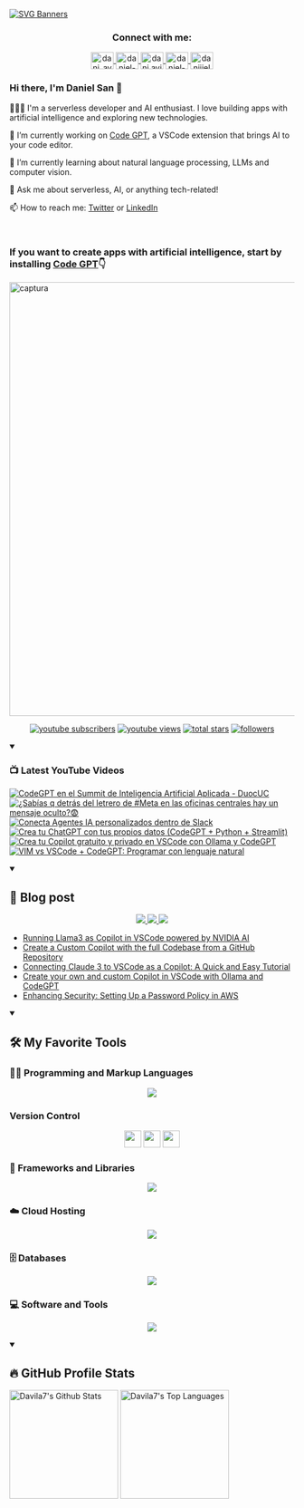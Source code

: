 [![SVG Banners](https://svg-banners.vercel.app/api?type=typeWriter&text1=Daniel%20San%20👨🏽‍💻%20|%20Serverless%20|%20Code%20GPT%20❤️&width=800&height=110)](https://github.com/Akshay090/svg-banners)

<h3 align="center">Connect with me:</h3>
<p align="center">
<a href="https://twitter.com/dani_avila7" target="_blank">
    <img align="center" alt="dani_avila7" height="30" width="40" src="https://skillicons.dev/icons?i=twitter" />
</a>
<a href="https://linkedin.com/in/daniel-avila-arias" target="_blank">
    <img align="center" alt="daniel-avila-arias" height="30"  width="40" src="https://skillicons.dev/icons?i=linkedin" />
</a>
<a href="https://fb.com/dani.avila.arias" target="blank">
    <img align="center" src="https://raw.githubusercontent.com/rahuldkjain/github-profile-readme-generator/master/src/images/icons/Social/facebook.svg" alt="dani.avila.arias" height="30" width="40" />
</a>
<a href="https://instagram.com/daniavila_26" target="_blank">
    <img align="center" alt="daniel-avila-arias" height="30" width="40" src="https://skillicons.dev/icons?i=instagram" />
</a>
<a href="https://www.youtube.com/@daniiielsan?sub_confirmation=1" target="blank">
    <img align="center" src="https://raw.githubusercontent.com/rahuldkjain/github-profile-readme-generator/master/src/images/icons/Social/youtube.svg" alt="daniiielsan" height="30" width="40" />
  </a>
</p>

### Hi there, I'm Daniel San 👋

👨🏽‍💻 I'm a serverless developer and AI enthusiast. I love building apps with artificial intelligence and exploring new technologies.

🔭 I’m currently working on [Code GPT](https://codegpt.co), a VSCode extension that brings AI to your code editor.

🌱 I’m currently learning about natural language processing, LLMs and computer vision.

💬 Ask me about serverless, AI, or anything tech-related!

📫 How to reach me: [Twitter](https://twitter.com/dani_avila7) or [LinkedIn](https://www.linkedin.com/in/daniel-avila-arias/)

<br>
<h3 aling="center">If you want to create apps with artificial intelligence, start by installing <a href="https://codegpt.co">Code GPT</a>👇</h3>
<a href="https://codegpt.co">
    <img width="766" alt="captura" src="https://github.com/davila7/davila7/assets/6216945/96db4868-8707-4f8d-89ec-a4f45bf7059f">
</a>
<br>
<!-- Social badges section -->
<!-- Badges with custom icons - https://github.com/DenverCoder1/custom-icon-badges -->
<!-- View counter - https://github.com/DenverCoder1/Simple-View-Counter -->
<p align="center">
  <a href="https://www.youtube.com/@daniiielsan?sub_confirmation=1">
    <img alt="youtube subscribers" title="Subscribe to my YouTube channel" src="https://custom-icon-badges.demolab.com/youtube/channel/subscribers/UCNabExUbWCar1WvCGWaPNdQ?color=%23E05D44&label=SUBSCRIBE&logo=video&logoColor=white&style=for-the-badge&labelColor=CE4630"/></a>
  <a href="https://www.youtube.com/@daniiielsan?sub_confirmation=1">
    <img alt="youtube views" title="YouTube views" src="https://custom-icon-badges.demolab.com/youtube/channel/views/UCNabExUbWCar1WvCGWaPNdQ?color=%23E1AD0E&logo=video&logoColor=white&style=for-the-badge&labelColor=C79600"/></a> 
  <a href="https://github.com/davila7?tab=repositories&sort=stargazers">
    <img alt="total stars" title="Total stars on GitHub" src="https://custom-icon-badges.demolab.com/github/stars/davila7?color=55960c&style=for-the-badge&labelColor=488207&logo=star"/></a>
  <a href="https://github.com/davila7?tab=followers">
    <img alt="followers" title="Follow me on Github" src="https://custom-icon-badges.demolab.com/github/followers/davila7?color=236ad3&labelColor=1155ba&style=for-the-badge&logo=person-add&label=Follow&logoColor=white"/></a>
</p>

<details open> 
    <summary><h3>📺 Latest YouTube Videos</h3></summary>

<!-- BEGIN YOUTUBE-CARDS -->
[![CodeGPT en el Summit de Inteligencia Artificial Aplicada - DuocUC](https://ytcards.demolab.com/?id=bCxZbcBTzrM&title=CodeGPT+en+el+Summit+de+Inteligencia+Artificial+Aplicada+-+DuocUC&lang=en&timestamp=1720026019&background_color=%230d1117&title_color=%23ffffff&stats_color=%23dedede&max_title_lines=1&width=250&border_radius=5 "CodeGPT en el Summit de Inteligencia Artificial Aplicada - DuocUC")](https://www.youtube.com/watch?v=bCxZbcBTzrM)
[![¿Sabías q detrás del letrero de #Meta en las oficinas centrales hay un mensaje oculto?😨](https://ytcards.demolab.com/?id=ynXvptSv_ik&title=%C2%BFSab%C3%ADas+q+detr%C3%A1s+del+letrero+de+%23Meta+en+las+oficinas+centrales+hay+un+mensaje+oculto%3F%F0%9F%98%A8&lang=en&timestamp=1714504486&background_color=%230d1117&title_color=%23ffffff&stats_color=%23dedede&max_title_lines=1&width=250&border_radius=5 "¿Sabías q detrás del letrero de #Meta en las oficinas centrales hay un mensaje oculto?😨")](https://www.youtube.com/watch?v=ynXvptSv_ik)
[![Conecta Agentes IA personalizados dentro de Slack](https://ytcards.demolab.com/?id=7BVkB_qMIxE&title=Conecta+Agentes+IA+personalizados+dentro+de+Slack&lang=en&timestamp=1712709692&background_color=%230d1117&title_color=%23ffffff&stats_color=%23dedede&max_title_lines=1&width=250&border_radius=5 "Conecta Agentes IA personalizados dentro de Slack")](https://www.youtube.com/watch?v=7BVkB_qMIxE)
[![Crea tu ChatGPT con tus propios datos (CodeGPT + Python + Streamlit)](https://ytcards.demolab.com/?id=MCiG9KlViyM&title=Crea+tu+ChatGPT+con+tus+propios+datos+%28CodeGPT+%2B+Python+%2B+Streamlit%29&lang=en&timestamp=1712105807&background_color=%230d1117&title_color=%23ffffff&stats_color=%23dedede&max_title_lines=1&width=250&border_radius=5 "Crea tu ChatGPT con tus propios datos (CodeGPT + Python + Streamlit)")](https://www.youtube.com/watch?v=MCiG9KlViyM)
[![Crea tu Copilot gratuito y privado en VSCode con Ollama y CodeGPT](https://ytcards.demolab.com/?id=M4cPMjtLFlQ&title=Crea+tu+Copilot+gratuito+y+privado+en+VSCode+con+Ollama+y+CodeGPT&lang=en&timestamp=1711242823&background_color=%230d1117&title_color=%23ffffff&stats_color=%23dedede&max_title_lines=1&width=250&border_radius=5 "Crea tu Copilot gratuito y privado en VSCode con Ollama y CodeGPT")](https://www.youtube.com/watch?v=M4cPMjtLFlQ)
[![VIM vs VSCode + CodeGPT: Programar con lenguaje natural](https://ytcards.demolab.com/?id=WK-HEjpbZ_Q&title=VIM+vs+VSCode+%2B+CodeGPT%3A+Programar+con+lenguaje+natural&lang=en&timestamp=1703955846&background_color=%230d1117&title_color=%23ffffff&stats_color=%23dedede&max_title_lines=1&width=250&border_radius=5 "VIM vs VSCode + CodeGPT: Programar con lenguaje natural")](https://www.youtube.com/watch?v=WK-HEjpbZ_Q)
<!-- END YOUTUBE-CARDS -->

</details>

<details open> 
    <summary><h2>📝 Blog post</h2></summary>
    <p align="center">
        <a href="https://medium.com/@dan.avila7">    
            <img src="https://img.shields.io/badge/Medium-12100E?style=for-the-badge&logo=medium&logoColor=white">
        </a>
        <a href="https://dev.to/dani_avila7">
            <img src="https://img.shields.io/badge/Hashnode-2962FF?style=for-the-badge&logo=hashnode&logoColor=white">
        </a>
        <a href="https://hashnode.com/@danielsan">
            <img src="https://img.shields.io/badge/dev.to-0A0A0A?style=for-the-badge&logo=devdotto&logoColor=white">
        </a>
    </p>

<!-- BLOG-POST-LIST:START -->
- [Running Llama3 as Copilot in VSCode powered by NVIDIA AI](https://blog.codegpt.co/running-llama3-as-copilot-in-vscode-powered-by-nvidia-ai-c77293599c4b?source=rss-3a9533f001c5------2)
- [Create a Custom Copilot with the full Codebase from a GitHub Repository](https://blog.codegpt.co/create-a-custom-copilot-with-the-full-codebase-from-a-github-repository-d145601245f4?source=rss-3a9533f001c5------2)
- [Connecting Claude 3 to VSCode as a Copilot: A Quick and Easy Tutorial](https://towardsaws.com/connecting-claude-3-to-vscode-as-a-copilot-a-quick-and-easy-tutorial-c011d33f500c?source=rss-3a9533f001c5------2)
- [Create your own and custom Copilot in VSCode with Ollama and CodeGPT](https://blog.codegpt.co/create-your-own-and-custom-copilot-in-vscode-with-ollama-and-codegpt-736277a60298?source=rss-3a9533f001c5------2)
- [Enhancing Security: Setting Up a Password Policy in AWS](https://medium.com/@dan.avila7/enhancing-security-setting-up-a-password-policy-in-aws-16e330349201?source=rss-3a9533f001c5------2)
<!-- BLOG-POST-LIST:END -->
</details>

<details open> 
  <summary><h2>🛠️ My Favorite Tools</h2></summary>
  <!-- Some badges are from https://github.com/Ileriayo/markdown-badges -->

  <h3>👨‍💻 Programming and Markup Languages</h3>

  <p align="center">
    <a href="https://skillicons.dev">
      <img src="https://skillicons.dev/icons?i=js,cs,py,php,html,css,java,r,solidity,ts" />
    </a>
  </p>

  <h3> Version Control</h3>
  <p align="center">
    <img src="https://user-images.githubusercontent.com/25181517/192108374-8da61ba1-99ec-41d7-80b8-fb2f7c0a4948.png" height="30" width="30">
    <img src="https://user-images.githubusercontent.com/25181517/192108376-c675d39b-90f6-4073-bde6-5a9291644657.png" height="30" width="30">
    <img src="https://user-images.githubusercontent.com/25181517/192108375-268c35e6-ab26-44b2-88bf-e3121a4e5083.png" height="30" width="30">
  </p>

  <h3>🧰 Frameworks and Libraries</h3>
  
  <p align="center">
    <a href="https://skillicons.dev">
      <img src="https://skillicons.dev/icons?i=nodejs,laravel,symfony,angular,nuxtjs,vue,express,bootstrap,jquery,django,dotnet,jest" />
    </a>
  </p>
  
  <h3>☁️ Cloud Hosting</h3>
  
  <p align="center">
    <a href="https://skillicons.dev">
      <img src="https://skillicons.dev/icons?i=aws,gcp,cloudflare,firebase,heroku,vercel,netlify" />
    </a>
  </p>
  
  <h3>🗄️ Databases </h3>
  
  <p align="center">
    <a href="https://skillicons.dev">
      <img src="https://skillicons.dev/icons?i=mysql,dynamodb,mongodb,sqlite,postgres" />
    </a>
  </p>
  
  <h3>💻 Software and Tools</h3>
  
  <p align="center">
    <a href="https://skillicons.dev">
      <img src="https://skillicons.dev/icons?i=git,github,vscode,linux,docker,androidstudio,vim,visualstudio,bash" />
    </a>
  </p>
    
</details>
  
<details open> 
  <summary><h2>🔥 GitHub Profile Stats</h2></summary>
<!-- https://github.com/anuraghazra/github-readme-stats -->

  <a href="https://github.com/anuraghazra/github-readme-stats"><img alt="Davila7's Github Stats" src="https://denvercoder1-github-readme-stats.vercel.app/api/?username=davila7&show_icons=true&include_all_commits=true&count_private=true&theme=react&hide_border=true&bg_color=1F222E&title_color=F85D7F&icon_color=F8D866" height="192px"/></a>
  <a href="https://github.com/anuraghazra/github-readme-stats"><img alt="Davila7's Top Languages" src="https://github-readme-stats.vercel.app/api/top-langs/?username=davila7&langs_count=8&layout=compact&theme=react&hide_border=true&bg_color=1F222E&title_color=F85D7F&icon_color=F8D866&hide=Jupyter%20Notebook" height="192px"/></a>
  <br/>
  
  <!-- https://github.com/ashutosh00710/github-readme-activity-graph -->

  <!-- <a href="https://github.com/ashutosh00710/github-readme-activity-graph"><img alt="davila7's Activity Graph" src="https://github-readme-activity-graph.cyclic.app/graph/?username=davila7&bg_color=1F222E&color=F8D866&line=F85D7F&point=FFFFFF&hide_border=true" /></a> -->
  
</details>
